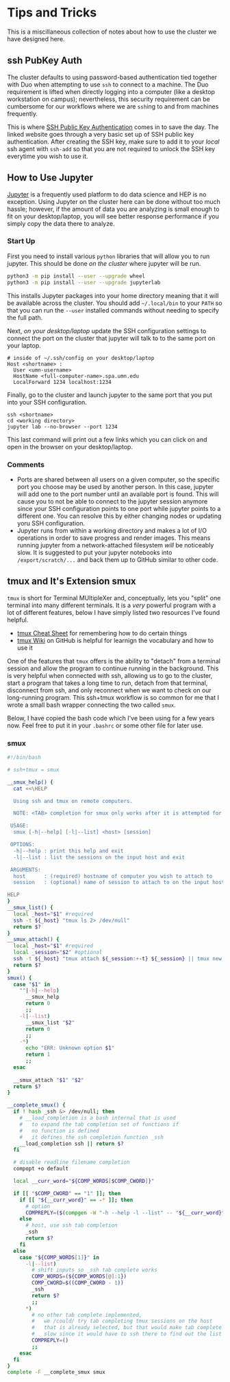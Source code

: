 # Tips and Tricks

This is a miscillaneous collection of notes about how to use the cluster we have designed here.

## ssh PubKey Auth
The cluster defaults to using password-based authentication tied together with Duo when attempting
to use `ssh` to connect to a machine. The Duo requirement is lifted when directly logging into a
computer (like a desktop workstation on campus); nevertheless, this security requirement can be
cumbersome for our workflows where we are `ssh`ing to and from machines frequently.

This is where [SSH Public Key Authentication](https://serverpilot.io/docs/how-to-use-ssh-public-key-authentication/)
comes in to save the day. The linked website goes through a very basic set up of SSH public key authentication.
After creating the SSH key, make sure to add it to your _local_ ssh agent with `ssh-add` so that you are not
required to unlock the SSH key everytime you wish to use it.

## How to Use Jupyter
[Jupyter](https://jupyter.org/) is a frequently used platform to do data science and HEP is no exception.
Using Jupyter on the cluster here can be done without too much hassle; however, if the amount of data
you are analyzing is small enough to fit on your desktop/laptop, you will see better response performance
if you simply copy the data there to analyze.

### Start Up
First you need to install various `python` libraries that will allow you to run jupyter.
This should be done _on the cluster_ where jupyter will be run.
```bash
python3 -m pip install --user --upgrade wheel
python3 -m pip install --user --upgrade jupyterlab
```
This installs Jupyter packages into your home directory meaning that it will be available across the cluster.
You should add `~/.local/bin` to your `PATH` so that you can run the `--user` installed commands without
needing to specify the full path.

Next, _on your desktop/laptop_ update the SSH configuration settings to connect the port on the cluster
that jupyter will talk to to the same port on your laptop.
```
# inside of ~/.ssh/config on your desktop/laptop
Host <shortname> :
  User <umn-username>
  HostName <full-computer-name>.spa.umn.edu
  LocalForward 1234 localhost:1234
```

Finally, go to the cluster and launch jupyter to the same port that you put into your SSH configuration.
```
ssh <shortname>
cd <working directory>
jupyter lab --no-browser --port 1234
```
This last command will print out a few links which you can click on and open in the browser on your desktop/laptop.

### Comments
- Ports are shared between all users on a given computer, so the specific port you choose may be used by another person.
  In this case, jupyter will add one to the port number until an available port is found. This will cause you to not be
  able to connect to the jupyter session anymore since your SSH configuration points to one port while jupyter points to
  a different one. You can resolve this by either changing nodes or updating yoru SSH configuration.
- Jupyter runs from within a working directory and makes a lot of I/O operations in order to save progress and render
  images. This means running jupyter from a network-attached filesystem _will_ be noticeably slow. It is suggested to
  put your jupyter notebooks into `/export/scratch/...` and back them up to GitHub similar to other code.

## tmux and It's Extension smux
`tmux` is short for Terminal MUltipleXer and, conceptually, lets you "split" one terminal into many different terminals.
It is a _very_ powerful program with a lot of different features, below I have simply listed two resources I've found
helpful.
- [tmux Cheat Sheet](https://tmuxcheatsheet.com/) for remembering how to do certain things
- [tmux Wiki](https://github.com/tmux/tmux/wiki/Getting-Started) on GitHub is helpful for learnign the vocabulary and how to use it

One of the features that `tmux` offers is the ability to "detach" from a terminal session and allow the program to continue running
in the background. This is very helpful when connected with ssh, allowing us to go to the cluster, start a program that takes
a long time to run, detach from that terminal, disconnect from ssh, and only reconnect when we want to check on our long-running
program. This ssh+tmux workflow is so common for me that I wrote a small bash wrapper connecting the two called `smux`.

Below, I have copied the bash code which I've been using for a few years now. Feel free to put it in your `.bashrc` or some other
file for later use.

### smux
```bash
#!/bin/bash

# ssh+tmux = smux

__smux_help() {
  cat <<\HELP

  Using ssh and tmux on remote computers.

  NOTE: <TAB> completion for smux only works after it is attempted for ssh.

 USAGE: 
  smux [-h|--help] [-l|--list] <host> [session]

 OPTIONS:
  -h|--help : print this help and exit
  -l|--list : list the sessions on the input host and exit

 ARGUMENTS:
  host      : (required) hostname of computer you wish to attach to
  session   : (optional) name of session to attach to on the input host 

HELP
}
__smux_list() {
  local _host="$1" #required
  ssh -t ${_host} "tmux ls 2> /dev/null"
  return $?
}
__smux_attach() {
  local _host="$1" #required
  local _session="$2" #optional
  ssh -t ${_host} "tmux attach ${_session:+-t} ${_session} || tmux new ${_session:+-s} ${_session}"
  return $?
}
smux() {
  case "$1" in
    ""|-h|--help)
      __smux_help
      return 0
      ;;
    -l|--list)
      __smux_list "$2"
      return 0
      ;;    
    -*)
      echo "ERR: Unknown option $1"
      return 1
      ;;
  esac
  
  __smux_attach "$1" "$2"
  return $?
}

__complete_smux() {
  if ! hash _ssh &> /dev/null; then
    # __load_completion is a bash internal that is used
    #   to expand the tab completion set of functions if
    #   no function is defined
    #   it defines the ssh completion function _ssh
    __load_completion ssh || return $?
  fi 

  # disable readline filename completion
  compopt +o default

  local __curr_word="${COMP_WORDS[$COMP_CWORD]}"

  if [[ "$COMP_CWORD" == "1" ]]; then
    if [[ "${__curr_word}" == -* ]]; then
      # option
      COMPREPLY=($(compgen -W "-h --help -l --list" -- "${__curr_word}"))
    else
      # host, use ssh tab completion
      _ssh
      return $?
    fi
  else
    case "${COMP_WORDS[1]}" in
      -l|--list)
        # shift inputs so _ssh tab complete works
        COMP_WORDS=(${COMP_WORDS[@]:1})
        COMP_CWORD=$((COMP_CWORD - 1))
        _ssh
        return $?
        ;;
      *)
        # no other tab complete implemented,
        #   we /could/ try tab completing tmux sessions on the host
        #   that is already selected, but that would make tab complete
        #   slow since it would have to ssh there to find out the list
        COMPREPLY=()
        ;;
    esac
  fi
}
complete -F __complete_smux smux
```

